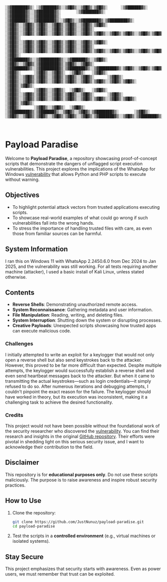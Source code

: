 ```

░▒▓███████▓▒░ ░▒▓██████▓▒░░▒▓█▓▒░░▒▓█▓▒░▒▓█▓▒░      ░▒▓██████▓▒░ ░▒▓██████▓▒░░▒▓███████▓▒░       ░▒▓███████▓▒░ ░▒▓██████▓▒░░▒▓███████▓▒░ ░▒▓██████▓▒░░▒▓███████▓▒░░▒▓█▓▒░░▒▓███████▓▒░▒▓████████▓▒░ 
░▒▓█▓▒░░▒▓█▓▒░▒▓█▓▒░░▒▓█▓▒░▒▓█▓▒░░▒▓█▓▒░▒▓█▓▒░     ░▒▓█▓▒░░▒▓█▓▒░▒▓█▓▒░░▒▓█▓▒░▒▓█▓▒░░▒▓█▓▒░      ░▒▓█▓▒░░▒▓█▓▒░▒▓█▓▒░░▒▓█▓▒░▒▓█▓▒░░▒▓█▓▒░▒▓█▓▒░░▒▓█▓▒░▒▓█▓▒░░▒▓█▓▒░▒▓█▓▒░▒▓█▓▒░      ░▒▓█▓▒░    
░▒▓█▓▒░░▒▓█▓▒░▒▓█▓▒░░▒▓█▓▒░▒▓█▓▒░░▒▓█▓▒░▒▓█▓▒░     ░▒▓█▓▒░░▒▓█▓▒░▒▓█▓▒░░▒▓█▓▒░▒▓█▓▒░░▒▓█▓▒░      ░▒▓█▓▒░░▒▓█▓▒░▒▓█▓▒░░▒▓█▓▒░▒▓█▓▒░░▒▓█▓▒░▒▓█▓▒░░▒▓█▓▒░▒▓█▓▒░░▒▓█▓▒░▒▓█▓▒░▒▓█▓▒░      ░▒▓█▓▒░    
░▒▓███████▓▒░░▒▓████████▓▒░░▒▓██████▓▒░░▒▓█▓▒░     ░▒▓█▓▒░░▒▓█▓▒░▒▓████████▓▒░▒▓█▓▒░░▒▓█▓▒░      ░▒▓███████▓▒░░▒▓████████▓▒░▒▓███████▓▒░░▒▓████████▓▒░▒▓█▓▒░░▒▓█▓▒░▒▓█▓▒░░▒▓██████▓▒░░▒▓██████▓▒░   
░▒▓█▓▒░      ░▒▓█▓▒░░▒▓█▓▒░  ░▒▓█▓▒░   ░▒▓█▓▒░     ░▒▓█▓▒░░▒▓█▓▒░▒▓█▓▒░░▒▓█▓▒░▒▓█▓▒░░▒▓█▓▒░      ░▒▓█▓▒░      ░▒▓█▓▒░░▒▓█▓▒░▒▓█▓▒░░▒▓█▓▒░▒▓█▓▒░░▒▓█▓▒░▒▓█▓▒░░▒▓█▓▒░▒▓█▓▒░      ░▒▓█▓▒░▒▓█▓▒░    
░▒▓█▓▒░      ░▒▓█▓▒░░▒▓█▓▒░  ░▒▓█▓▒░   ░▒▓█▓▒░     ░▒▓█▓▒░░▒▓█▓▒░▒▓█▓▒░░▒▓█▓▒░▒▓█▓▒░░▒▓█▓▒░      ░▒▓█▓▒░      ░▒▓█▓▒░░▒▓█▓▒░▒▓█▓▒░░▒▓█▓▒░▒▓█▓▒░░▒▓█▓▒░▒▓█▓▒░░▒▓█▓▒░▒▓█▓▒░      ░▒▓█▓▒░▒▓█▓▒░    
░▒▓█▓▒░      ░▒▓█▓▒░░▒▓█▓▒░  ░▒▓█▓▒░   ░▒▓████████▓▒░▒▓██████▓▒░░▒▓█▓▒░░▒▓█▓▒░▒▓███████▓▒░       ░▒▓█▓▒░      ░▒▓█▓▒░░▒▓█▓▒░▒▓█▓▒░░▒▓█▓▒░▒▓█▓▒░░▒▓█▓▒░▒▓███████▓▒░░▒▓█▓▒░▒▓███████▓▒░░▒▓████████▓▒░ 
                                                                                                                                                                                                
                                                                                                                                                                                                

```

# Payload Paradise

Welcome to **Payload Paradise**, a repository showcasing proof-of-concept scripts that demonstrate the dangers of unflagged script execution vulnerabilities. This project explores the implications of the WhatsApp for Windows [vulnerability](https://www.bleepingcomputer.com/news/security/whatsapp-for-windows-lets-python-php-scripts-execute-with-no-warning/) that allows Python and PHP scripts to execute without warning.

## Objectives

- To highlight potential attack vectors from trusted applications executing scripts.
- To showcase real-world examples of what could go wrong if such vulnerabilities fall into the wrong hands.
- To stress the importance of handling trusted files with care, as even those from familiar sources can be harmful.

## System Information

I ran this on Windows 11 with WhatsApp 2.2450.6.0 from Dec 2024 to Jan 2025, and the vulnerability was still working. For all tests requiring another machine (attacker), I used a basic install of Kali Linux, unless stated otherwise.

## Contents

- **Reverse Shells**: Demonstrating unauthorized remote access.
- **System Reconnaissance**: Gathering metadata and user information.
- **File Manipulation**: Reading, writing, and deleting files.
- **System Interruption**: Shutting down the system or disrupting processes.
- **Creative Payloads**: Unexpected scripts showcasing how trusted apps can execute malicious code.

### Challenges

I initially attempted to write an exploit for a keylogger that would not only open a reverse shell but also send keystrokes back to the attacker. However, this proved to be far more difficult than expected. Despite multiple attempts, the keylogger would successfully establish a reverse shell and even send heartbeat messages back to the attacker. But when it came to transmitting the actual keystrokes—such as login credentials—it simply refused to do so. After numerous iterations and debugging attempts, I couldn't pinpoint the exact reason for the failure. The keylogger should have worked in theory, but its execution was inconsistent, making it a challenging task to achieve the desired functionality.

### Credits

This project would not have been possible without the foundational work of the security researcher who discovered the [vulnerability](https://www.bleepingcomputer.com/news/security/whatsapp-for-windows-lets-python-php-scripts-execute-with-no-warning/). You can find their research and insights in the original [GitHub repository]([https://github.com/SaumyajeetDas/WhatsApp-Exploit]). Their efforts were pivotal in shedding light on this serious security issue, and I want to acknowledge their contribution to the field.

## Disclaimer

This repository is for **educational purposes only**. Do not use these scripts maliciously. The purpose is to raise awareness and inspire robust security practices.

## How to Use

1. Clone the repository:
   ```bash
   git clone https://github.com/JustNunuz/payload-paradise.git
   cd payload-paradise
   ```
2. Test the scripts in a **controlled environment** (e.g., virtual machines or isolated systems).

## Stay Secure

This project emphasizes that security starts with awareness. Even as power users, we must remember that trust can be exploited.
